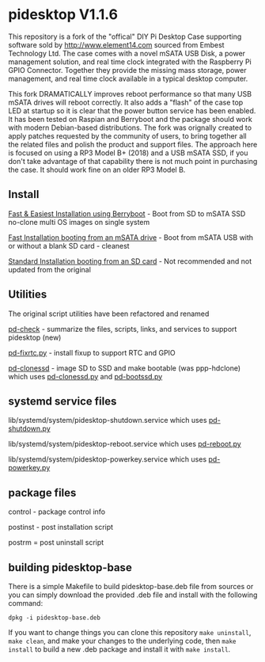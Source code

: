 pidesktop  V1.1.6
=================
This repository is a fork of the "offical" DIY Pi Desktop Case supporting software sold by http://www.element14.com sourced from Embest Technology Ltd. The case comes with a novel mSATA USB Disk, a power management solution, and real time clock integrated with the Raspberry Pi GPIO Connector.  Together they provide the missing mass storage, power management, and real time clock available in a typical desktop computer.

This fork DRAMATICALLY improves reboot performance so that many USB mSATA drives will reboot correctly.  It also adds a "flash" of the case top LED at startup so it is clear that the power button service has been enabled.  It has been tested on Raspian and Berryboot and the package should work with modern Debian-based distributions.   The fork was orignally created to apply patches requested by the community of users, to bring together all the related files and polish the product and support files. The approach here is focused on using a RP3 Model B+ (2018) and a USB mSATA SSD, if you don't take advantage of that capability there is not much point in purchasing the case.  It should work fine on an older RP3 Model B.

Install
-------
[Fast & Easiest Installation using Berryboot](berry.md) - Boot from SD to mSATA SSD no-clone multi OS images on single system

[Fast Installation booting from an mSATA drive](install.md) - Boot from mSATA USB with or without a blank SD card - cleanest

[Standard Installation booting from an SD card](documents/Installation-Manual.md) - Not recommended and not updated from the original

Utilities
----------
The original script utilities have been refactored and renamed

[pd-check](pidesktop-base/usr/share/pidesktop/script/pd-check) - summarize the files, scripts, links, and services to support pidesktop (new)

[pd-fixrtc.py](pidesktop-base/usr/share/pidesktop/python/pd-fixrtc.py) - install fixup to support RTC and GPIO

[pd-clonessd](pidesktop-base/usr/share/pidesktop/script/pd-clonessd) - image SD to SSD and make bootable (was ppp-hdclone) 
which uses [pd-clonessd.py](pidesktop-base/usr/share/pidesktop/python/pd-clonessd.py) and [pd-bootssd.py](pidesktop-base/usr/share/pidesktop/python/pd-bootssd.py) 

systemd service files
---------------------
lib/systemd/system/pidesktop-shutdown.service which uses [pd-shutdown.py](pidesktop-base/usr/share/pidesktop/python/pd-shutdown.py)

lib/systemd/system/pidesktop-reboot.service which uses [pd-reboot.py](pidesktop-base/usr/share/pidesktop/python/pd-reboot.py)

lib/systemd/system/pidesktop-powerkey.service which uses [pd-powerkey.py](pidesktop-base/usr/share/pidesktop/python/pd-powerkey.py)

package files
-------------
control - package control info

postinst - post installation script

postrm = post uninstall script

building pidesktop-base
-----------------------
There is a simple Makefile to build pidesktop-base.deb file from sources or you can simply download the provided .deb file and install with the following command:

`dpkg -i pidesktop-base.deb`

If you want to change things you can clone this repository `make uninstall`, `make clean`, and make your changes to the underlying code, then `make install` to build a new .deb package and install it with `make install`.
